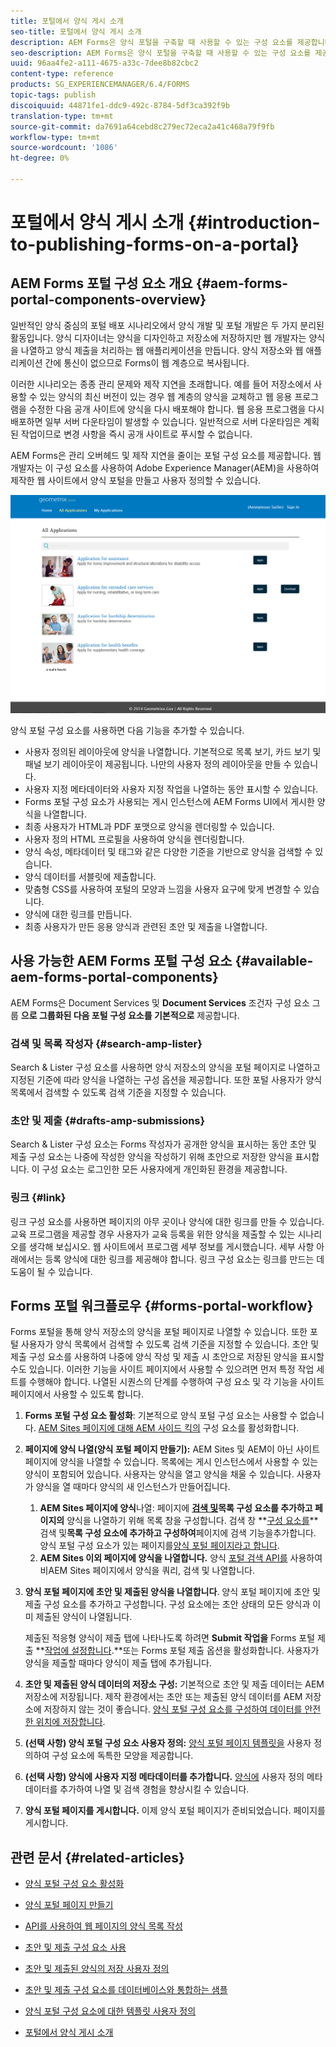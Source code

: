 ```yaml
---
title: 포털에서 양식 게시 소개
seo-title: 포털에서 양식 게시 소개
description: AEM Forms은 양식 포털을 구축할 때 사용할 수 있는 구성 요소를 제공합니다. 이 문서에서는 사용 가능한 양식 포털 구성 요소에 대해 소개합니다.
seo-description: AEM Forms은 양식 포털을 구축할 때 사용할 수 있는 구성 요소를 제공합니다. 이 문서에서는 사용 가능한 양식 포털 구성 요소에 대해 소개합니다.
uuid: 96aa4fe2-a111-4675-a33c-7dee8b82cbc2
content-type: reference
products: SG_EXPERIENCEMANAGER/6.4/FORMS
topic-tags: publish
discoiquuid: 44871fe1-ddc9-492c-8784-5df3ca392f9b
translation-type: tm+mt
source-git-commit: da7691a64cebd8c279ec72eca2a41c468a79f9fb
workflow-type: tm+mt
source-wordcount: '1086'
ht-degree: 0%

---
```



# 포털에서 양식 게시 소개 {#introduction-to-publishing-forms-on-a-portal}

## AEM Forms 포털 구성 요소 개요 {#aem-forms-portal-components-overview}

일반적인 양식 중심의 포털 배포 시나리오에서 양식 개발 및 포털 개발은 두 가지 분리된 활동입니다. 양식 디자이너는 양식을 디자인하고 저장소에 저장하지만 웹 개발자는 양식을 나열하고 양식 제출을 처리하는 웹 애플리케이션을 만듭니다. 양식 저장소와 웹 애플리케이션 간에 통신이 없으므로 Forms이 웹 계층으로 복사됩니다.

이러한 시나리오는 종종 관리 문제와 제작 지연을 초래합니다. 예를 들어 저장소에서 사용할 수 있는 양식의 최신 버전이 있는 경우 웹 계층의 양식을 교체하고 웹 응용 프로그램을 수정한 다음 공개 사이트에 양식을 다시 배포해야 합니다. 웹 응용 프로그램을 다시 배포하면 일부 서버 다운타임이 발생할 수 있습니다. 일반적으로 서버 다운타임은 계획된 작업이므로 변경 사항을 즉시 공개 사이트로 푸시할 수 없습니다.

AEM Forms은 관리 오버헤드 및 제작 지연을 줄이는 포털 구성 요소를 제공합니다. 웹 개발자는 이 구성 요소를 사용하여 Adobe Experience Manager(AEM)을 사용하여 제작한 웹 사이트에서 양식 포털을 만들고 사용자 정의할 수 있습니다.

![AEM Forms 포털](assets/aem-forms-portal.png)

양식 포털 구성 요소를 사용하면 다음 기능을 추가할 수 있습니다.

* 사용자 정의된 레이아웃에 양식을 나열합니다. 기본적으로 목록 보기, 카드 보기 및 패널 보기 레이아웃이 제공됩니다. 나만의 사용자 정의 레이아웃을 만들 수 있습니다.
* 사용자 지정 메타데이터와 사용자 지정 작업을 나열하는 동안 표시할 수 있습니다.
* Forms 포털 구성 요소가 사용되는 게시 인스턴스에 AEM Forms UI에서 게시한 양식을 나열합니다.
* 최종 사용자가 HTML과 PDF 포맷으로 양식을 렌더링할 수 있습니다.
* 사용자 정의 HTML 프로필을 사용하여 양식을 렌더링합니다.
* 양식 속성, 메타데이터 및 태그와 같은 다양한 기준을 기반으로 양식을 검색할 수 있습니다.
* 양식 데이터를 서블릿에 제출합니다.
* 맞춤형 CSS를 사용하여 포털의 모양과 느낌을 사용자 요구에 맞게 변경할 수 있습니다.
* 양식에 대한 링크를 만듭니다.
* 최종 사용자가 만든 응용 양식과 관련된 초안 및 제출을 나열합니다.

## 사용 가능한 AEM Forms 포털 구성 요소 {#available-aem-forms-portal-components}

AEM Forms은 Document Services 및 **Document Services** 조건자 구성 요소 그룹 **으로 그룹화된 다음 포털 구성 요소를 기본적으로** 제공합니다.

### 검색 및 목록 작성자 {#search-amp-lister}

Search &amp; Lister 구성 요소를 사용하면 양식 저장소의 양식을 포털 페이지로 나열하고 지정된 기준에 따라 양식을 나열하는 구성 옵션을 제공합니다. 또한 포털 사용자가 양식 목록에서 검색할 수 있도록 검색 기준을 지정할 수 있습니다.

### 초안 및 제출 {#drafts-amp-submissions}

Search &amp; Lister 구성 요소는 Forms 작성자가 공개한 양식을 표시하는 동안 초안 및 제출 구성 요소는 나중에 작성한 양식을 작성하기 위해 초안으로 저장한 양식을 표시합니다. 이 구성 요소는 로그인한 모든 사용자에게 개인화된 환경을 제공합니다.

### 링크 {#link}

링크 구성 요소를 사용하면 페이지의 아무 곳이나 양식에 대한 링크를 만들 수 있습니다. 교육 프로그램을 제공할 경우 사용자가 교육 등록을 위한 양식을 제출할 수 있는 시나리오를 생각해 보십시오. 웹 사이트에서 프로그램 세부 정보를 게시했습니다. 세부 사항 아래에서는 등록 양식에 대한 링크를 제공해야 합니다. 링크 구성 요소는 링크를 만드는 데 도움이 될 수 있습니다.

## Forms 포털 워크플로우 {#forms-portal-workflow}

Forms 포털을 통해 양식 저장소의 양식을 포털 페이지로 나열할 수 있습니다. 또한 포털 사용자가 양식 목록에서 검색할 수 있도록 검색 기준을 지정할 수 있습니다. 초안 및 제출 구성 요소를 사용하여 나중에 양식 작성 및 제출 시 초안으로 저장된 양식을 표시할 수도 있습니다. 이러한 기능을 사이트 페이지에서 사용할 수 있으려면 먼저 특정 작업 세트를 수행해야 합니다. 나열된 시퀀스의 단계를 수행하여 구성 요소 및 각 기능을 사이트 페이지에서 사용할 수 있도록 합니다.

1. **Forms 포털 구성 요소 활성화**: 기본적으로 양식 포털 구성 요소는 사용할 수 없습니다. [AEM Sites 페이지에 대해 AEM 사이드 킥의](/help/forms/using/enabling-forms-portal-components.md) 구성 요소를 활성화합니다.
1. **페이지에 양식 나열(양식 포털 페이지 만들기):** AEM Sites 및 AEM이 아닌 사이트 페이지에 양식을 나열할 수 있습니다. 목록에는 게시 인스턴스에서 사용할 수 있는 양식이 포함되어 있습니다. 사용자는 양식을 열고 양식을 채울 수 있습니다. 사용자가 양식을 열 때마다 양식의 새 인스턴스가 만들어집니다.

   1. **AEM Sites 페이지에 양식**&#x200B;나열: 페이지에 **[검색 및](/help/forms/using/creating-form-portal-page.md)**목록 구성 요소를 추가하고 페이지의**[](/help/forms/using/creating-form-portal-page.md#p-list-pane-p)** 양식을 나열하기 위해 목록 창을 구성합니다. 검색 창 **[구성 요소를](/help/forms/using/creating-form-portal-page.md#search-pane)**검색 및&#x200B;**목록 구성 요소에 추가하고 구성하여**페이지에 검색 기능을추가합니다. 양식 포털 구성 요소가 있는 페이지를[양식 포털 페이지라고 합니다](/help/forms/using/creating-form-portal-page.md).
   1. **AEM Sites 이외 페이지에 양식을 나열합니다.** 양식 [포털 검색 API를](/help/forms/using/listing-forms-webpage-using-apis.md) 사용하여 비AEM Sites 페이지에서 양식을 쿼리, 검색 및 나열합니다.

1. **양식 포털 페이지에 초안 및 제출된 양식을 나열합니다**. 양식 포털 페이지에 초안 및 제출 구성 요소를 추가하고 구성합니다. 구성 요소에는 초안 상태의 모든 양식과 이미 제출된 양식이 나열됩니다.

   제출된 적응형 양식이 제출 탭에 나타나도록 하려면 **Submit 작업을** Forms 포털 제출 **[작업에 설정합니다](https://helpx.adobe.com/in/experience-manager/6-4/forms/using/configuring-submit-actions.html).**또는 Forms 포털 제출 옵션을 활성화합니다. 사용자가 양식을 제출할 때마다 양식이 제출 탭에 추가됩니다.

1. **초안 및 제출된 양식 데이터의 저장소 구성:** 기본적으로 초안 및 제출 데이터는 AEM 저장소에 저장됩니다. 제작 환경에서는 초안 또는 제출된 양식 데이터를 AEM 저장소에 저장하지 않는 것이 좋습니다. [양식 포털 구성 요소를 구성하여 데이터를 안전한 위치에 저장합니다](/help/forms/using/draft-submission-component.md#customizing-the-storage).
1. **(선택 사항) 양식 포털 구성 요소 사용자 정의:**  [양식 포털 페이지 템플릿을](/help/forms/using/customizing-templates-forms-portal-components.md) 사용자 정의하여 구성 요소에 독특한 모양을 제공합니다.
1. **(선택 사항) 양식에 사용자 지정 메타데이터를 추가합니다.** [양식에](/help/forms/using/customizing-templates-forms-portal-components.md) 사용자 정의 메타데이터를 추가하여 나열 및 검색 경험을 향상시킬 수 있습니다.
1. **양식 포털 페이지를 게시합니다.** 이제 양식 포털 페이지가 준비되었습니다. 페이지를 게시합니다.

## 관련 문서 {#related-articles}

* [양식 포털 구성 요소 활성화](/help/forms/using/enabling-forms-portal-components.md)
* [양식 포털 페이지 만들기](/help/forms/using/creating-form-portal-page.md)
* [API를 사용하여 웹 페이지의 양식 목록 작성](/help/forms/using/listing-forms-webpage-using-apis.md)
* [초안 및 제출 구성 요소 사용](/help/forms/using/draft-submission-component.md)
* [초안 및 제출된 양식의 저장 사용자 정의](/help/forms/using/draft-submission-component.md#customizing-the-storage)
* [초안 및 제출 구성 요소를 데이터베이스와 통합하는 샘플](https://helpx.adobe.com/in/experience-manager/6-4/forms/using/integrate-draft-submission-database.html)

* [양식 포털 구성 요소에 대한 템플릿 사용자 정의](/help/forms/using/customizing-templates-forms-portal-components.md)
* [포털에서 양식 게시 소개](/help/forms/using/introduction-publishing-forms.md)

